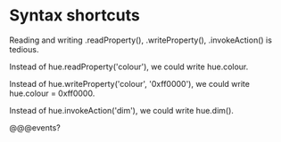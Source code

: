 # Syntax shortcuts

Reading and writing .readProperty(), .writeProperty(), .invokeAction() is tedious.

Instead of hue.readProperty('colour'), we could write hue.colour.

Instead of hue.writeProperty('colour', '0xff0000'), we could write hue.colour = 0xff0000.

Instead of hue.invokeAction('dim'), we could write hue.dim().

@@@events?